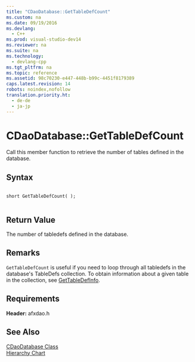 ```yaml
---
title: "CDaoDatabase::GetTableDefCount"
ms.custom: na
ms.date: 09/19/2016
ms.devlang: 
  - C++
ms.prod: visual-studio-dev14
ms.reviewer: na
ms.suite: na
ms.technology: 
  - devlang-cpp
ms.tgt_pltfrm: na
ms.topic: reference
ms.assetid: 98c70230-e447-448b-b99c-4451f8179389
caps.latest.revision: 14
robots: noindex,nofollow
translation.priority.ht: 
  - de-de
  - ja-jp
---
```

# CDaoDatabase::GetTableDefCount
Call this member function to retrieve the number of tables defined in the database.  
  
## Syntax  
  
```  
  
short GetTableDefCount( );  
  
```  
  
## Return Value  
 The number of tabledefs defined in the database.  
  
## Remarks  
 `GetTableDefCount` is useful if you need to loop through all tabledefs in the database's TableDefs collection. To obtain information about a given table in the collection, see [GetTableDefInfo](../vs140/CDaoDatabase--GetTableDefInfo.md).  
  
## Requirements  
 **Header:** afxdao.h  
  
## See Also  
 [CDaoDatabase Class](../vs140/CDaoDatabase-Class.md)   
 [Hierarchy Chart](../vs140/Hierarchy-Chart.md)